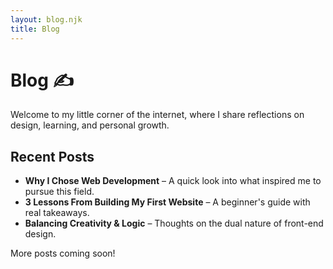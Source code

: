 ```yaml
---
layout: blog.njk
title: Blog
---
```


# Blog ✍️

Welcome to my little corner of the internet, where I share reflections on design, learning, and personal growth.

## Recent Posts

- **Why I Chose Web Development** – A quick look into what inspired me to pursue this field.
- **3 Lessons From Building My First Website** – A beginner's guide with real takeaways.
- **Balancing Creativity & Logic** – Thoughts on the dual nature of front-end design.

More posts coming soon!
